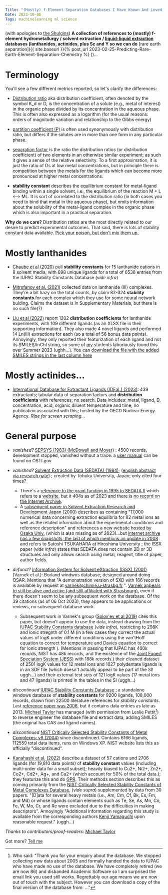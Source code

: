 ```yaml
---
Title: "(Mostly) f-Element Separation Databases I Have Known And Loved (fESDIHKAL)"
Date: 2023-10-06
Tags: machinelearning ml science 
---
```


(with apologies to [the Shulgins](https://amzn.to/48JmuNh)) **A collection of references to (mostly) f-element hydrometallurgy / solvent extraction / [liquid-liquid extraction](https://en.wikipedia.org/wiki/Liquid–liquid_extraction) databases (lanthanides, actinides, plus Sc and Y so we can do** [rare earth separation]({{ site.baseurl }}{% post_url 2023-02-25-Predicting-Rare-Earth-Element-Separation-Chemistry %} ))...

# Terminology 

You'll see a few different metrics reported, so let's clarify the differences:

- [Distribution ratio](https://en.wikipedia.org/wiki/Liquid–liquid_extraction#Distribution_ratio) aka distribution coefficient, often denoted by the symbol K_d or D, is the concentration of a solute (e.g., metal of interest) in the organic phase divided by its concentration in the aqueous phase.  This is often also expressed as a logarithm (for the usual reasons: orders of magnitude variation and relationship to the Gibbs energy)

- [partition coefficient (P)](https://en.wikipedia.org/wiki/Partition_coefficient) is often used synonymously with distribution ratio, but differs if the solutes are in more than one form in any particular phase.  

- [separation factor](https://en.wikipedia.org/wiki/Liquid–liquid_extraction#Separation_factors) is the ratio the distribution ratios (or distribution coefficient) of two elements in an otherwise similar experiment; as such it gives a sense of the relative selectivity.  To a first approximation, it is just the ratio of Ds at low metal concentrations, but in principle there is competition between the metals for the ligands which can become more pronounced at higher metal concentrations.

- **stability constant** describes the equilibrium constant for metal-ligand binding within a single solvent, i.e., the equilibrium of the reaction M + L <--> ML.  It is sort of correlated to the distribution ratio (in both cases you need to bind that metal in the aqueous phase), but omits information about the solubility of the metal-ligand complex in the organic phase which is also important in a practical separation.  

**Why do we care?** Distribution ratios are the most directly related to our desire to predict experimental outcomes.  That said, there is lots of stability constant data available.  [Pick your poison, but don't mix them up.](https://condenaststore.com/featured/that-nice-romeo-boy-pia-guerra-and-ian-boothby.html) 

# Mostly lanthanides

- [Chaube et al (2020)](https://dx.doi.org/10.1038/s41598-020-71255-9) pull **stability constants** for 15 lanthanide cations in 8 solvent media, with 698 unique ligands for a total of 6538 entries from the IUPAC Stability Constants Database (*vide infra*)

- [Mitrofanov et al. (2021)](https://dx.doi.org/10.3390/molecules26113237) collected data on lanthanide (III) complexes.  They're a bit hazy on the total counts, by claim 82-324 **stability constants** for each complex which they use for some neural network bulding. Claims the dataset is in Supplementary Materials, but there is no such file(?)  

- [Liu et al (2022)](https://doi.org/10.1021/jacsau.2c00122) report 1202 **distribution coefficients** for lanthanide experiments, with 109 different ligands (as an XLSX file in their supporting information). They also made 4 novel ligands and performed 14 Ln(III) extractions for each (so a total of 56 bonus data points).  Annoyingly, they only reported their featurization of each ligand and not its SMILES/InChI string, so some of [my](https://scholar.google.com/citations?user=zJC_7roAAAAJ&hl=en) students laboriously found this over Summer 2023 (ughh...).  You can [download the file with the added SMILES strings in the last column here](/blog/images/2023/10/6/ORNL_FP.xlsx)

# Mostly actinides...

- [International Database for Extractant Ligands (IDEaL) (2023)](https://www.oecd-nea.org/ideal/):  439 extractants; tabular data of separation factors and **distribution coefficients** with references; no search.  Data includes:  metal, ligand, D, concentration, acid, organic diluent temperature and time;  no publication associated with this; hosted by the OECD Nuclear Energy Agency.  *Ripe for screen scraping...*


# General purpose

- *vanished?* [SEPSYS (1983) (McDowell and Moyer)](https://scholar.google.com/scholar_lookup?hl=en&publication_year=1983&pages=1-4&journal=%0ASolvent+Extr.+Ion+Exchange%0A&author=W.+J.+McDowell&author=D.+C.+Michelson&author=B.+A.+Moyer&author=C.+F.+Coleman&title=A+Source+of+Solvent+Extraction+Information) : 4500 records, development stopped, vanished without a trace.  a [user manual](https://www.osti.gov/servlets/purl/6742665) can be found on OSTI.gov

- *vanished?* [Solvent Extraction Data (SEDATA) (1984)](http://dx.doi.org/10.2116/bunsekikagaku.33.6_T52); ([english abstract via research gate](https://www.researchgate.net/publication/311932511_Construction_of_a_database_for_solvent_extraction)) ;  created by Tohoku University, Japan; only cited four times?   
    - There's a [reference to the grant funding in 1995 to SEDATA II](https://kaken.nii.ac.jp/en/grant/KAKENHI-PROJECT-07554041/) which refers to a [website](http://www.tut3c.tut.ac.jp/sedata), but it 404s as of 2023 and there is [no record on the Internet Archive](https://web.archive.org/web/20230000000000*/http://www.tut3c.tut.ac.jp/sedata).  
    - A [subsequent paper in  Solvent Extraction Research and Development Japan (2000)](https://www.researchgate.net/publication/292416232_Construction_of_an_Internet_compatible_database_for_solvent_extraction_of_metal_ions) describes  as containing "17,000 numerical data concerning extraction equilibria for 82 metal ions as well as the related information about the experimental conditions and reference description" and references a [new website hosted by Osaka Univ.](http://sedatant.chem.sci.osaka-u.ac.jp/) (which is also missing as of 2023)...but [internet archive has a few snapshots, the last of which mentions an update in 2008](https://web.archive.org/web/20100714055846/http://sedatant.chem.sci.osaka-u.ac.jp/) and refers to Satoshi TSUKAHARA at Hiroshima University ;  the ISSX paper (*vide infra*) states that SEDATA does not contain 2D or 3D structures and only allows search using metal, reagent, title of paper, author fields.  

- *defunct?* [Information System for Solvent eXtraction (ISSX) (2001)](https://doi.org/10.1081/SEI-100107025)  (Varnek et al.): Borland windwos database; designed around doing QSAR. Mentions that "A demonstration version of SXD with 166 records is available by request at varnek@chimie.u-strasbg.fr ".  [Varnek appears to still be alive and active (and still affiliated with Strasbourg)](https://scholar.google.fr/citations?hl=en&user=hcMM9qYAAAAJ&view_op=list_works&sortby=pubdate), even if there doesn't seem to be any subsequent work on the database.  Of the 39 citations (as of 06 Oct 2023), they appears to be applications or reviews, no subsequent database work.
    - Subsequent work in Varnek's group ([Solov'ev et al 2019](https://doi.org/10.1002/minf.201900002)) cites this paper, but doesn't appear to use the data, instead drawing from the [IUPAC Stability Constants database](https://old.iupac.org/publications/scdb/index.html) (*vide infra*), restricting to 298K and ionic stregnth of 0.1 M (in a few cases they correct the actual values of logK under different conditions using the van'tHoff equation to correct for temperature and Davies equation to correct for ionic strength ).  (Mentions in passing that IUPAC has 400k records, NIST has 48k records, and the existence of the [Joint Expert Speciation System (JESS)](https://pubs.acs.org/doi/abs/10.1021/bk-2005-0910.ch003) with 188k records.) their cleaned dataset of 2501 logK values for 12 metal ions and 1027 polydentate ligands is in an SDF file (which doesn't actually appear to be part of the SI! uggh...) and their external test sets of 121 logK values (17 metal ions and 47 ligands) is printed in the tables in the SI (uggh...)   

- *discontinued* [IUPAC Stability Constants Database](https://old.iupac.org/publications/scdb/index.html) ; a standalone windows database of **stability constants** for 9200 ligands, 108,000 records, drawn from 22500 literature references for *stability constants*. Last [reference paper was 2006](https://doi.org/10.1515/ci.2006.28.5.14), but it contains data entries as late as 2013.  [Michael Taylor](https://scholar.google.com/citations?user=lw_MEZgAAAAJ&hl=en&oi=ao) has managed (with permission from Leslie Pettit[^1]) to reverse engineer the database file and extract data, adding SMILES (the original has CAS and ligand names).  

- *discontinued* [NIST Critically Selected Stability Constants of Metal Complexes: v8 (2004)](https://www.nist.gov/srd/nist46) since discontinued.  Contains 6166 ligands, 112559 total data items, runs on Windows XP.   NIST website lists this as officially "discontinued".

- [Kanahashi et al. (2022)](https://doi.org/10.1038/s41598-022-15300-9) describe a dataset of 57 cations and 2706 ligands (for 19,810 data points) of **stability constant** values (including multi-order data for a small subset); heavily biased to Cu2+, Ni2+, Zn2+, Co2+, Cd2+, Ag+, and Ca2+ (which account for 50% of the total data.); they featurize this and do [GPR](https://scikit-learn.org/stable/modules/gaussian_process.html).  Their methods section describes this as coming primarily from the [NIST Critically Selected Stability Constants of Metal Complexes Database](https://www.nist.gov/srd/nist46), (*vide supra*) supplemented by data from 30 papers.  "[D]ata for several heavy metals (i.e., Am, Cm, Cf, Bk, Es, Fm, and Md) or whose ligands contain elements such as Te, Se, As, Mn, Co, Fe, W, Mo, Cr, and Re were excluded due to the difficulties in making descriptors".  Annoyingly "Additional information regarding this study is available from the corresponding authors [Kenji Yamaguchi](mailto:kyam@mmc.co.jp) upon reasonable request." (uggh...)


*Thanks to contributors/proof-readers:*  [Michael Taylor](https://scholar.google.com/citations?user=lw_MEZgAAAAJ&hl=en&oi=ao)

Got more?  [Tell me](mailto:jschrier@fordham.edu?subject=databases)


[^1]: Who said: "Thank you for your enquiry about the database.  We stopped collecting new data about 2005 and formally handed the data to IUPAC who have made no use of the database.  We have completely retired (we are now 86) and disbanded Academic Software so I am surprised the email link you used still works. Regrettably our age means we are now out of touch with the subject. However you can download a copy of the final version of the database from: ..."
